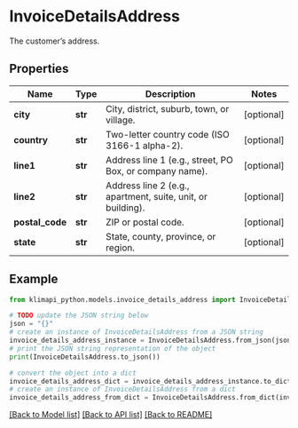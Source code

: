 # InvoiceDetailsAddress

The customer’s address.

## Properties

Name | Type | Description | Notes
------------ | ------------- | ------------- | -------------
**city** | **str** | City, district, suburb, town, or village. | [optional] 
**country** | **str** | Two-letter country code (ISO 3166-1 alpha-2). | [optional] 
**line1** | **str** | Address line 1 (e.g., street, PO Box, or company name). | [optional] 
**line2** | **str** | Address line 2 (e.g., apartment, suite, unit, or building). | [optional] 
**postal_code** | **str** | ZIP or postal code. | [optional] 
**state** | **str** | State, county, province, or region. | [optional] 

## Example

```python
from klimapi_python.models.invoice_details_address import InvoiceDetailsAddress

# TODO update the JSON string below
json = "{}"
# create an instance of InvoiceDetailsAddress from a JSON string
invoice_details_address_instance = InvoiceDetailsAddress.from_json(json)
# print the JSON string representation of the object
print(InvoiceDetailsAddress.to_json())

# convert the object into a dict
invoice_details_address_dict = invoice_details_address_instance.to_dict()
# create an instance of InvoiceDetailsAddress from a dict
invoice_details_address_from_dict = InvoiceDetailsAddress.from_dict(invoice_details_address_dict)
```
[[Back to Model list]](../README.md#documentation-for-models) [[Back to API list]](../README.md#documentation-for-api-endpoints) [[Back to README]](../README.md)


